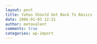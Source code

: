 ```yaml
---
layout: post
title: Yahoo Should Get Back To Basics
date: 2006-01-03 12:21
author: metavalent
comments: true
categories: wp-import
---
```

<!--Lead Photo --><a href="https://web.archive.org/web/*/http://awebcamdarkly.com/" page.  Let people OPT-IN to more features and modules as they want too, but the default should be SIMPLICITY.  There, I said it.
